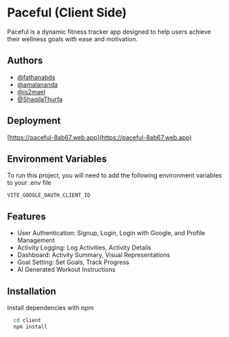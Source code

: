 # Paceful (Client Side)

Paceful is a dynamic fitness tracker app designed to help users achieve their wellness goals with ease and motivation.

## Authors

- [@fathanabds](https://github.com/fathanabds)
- [@amalananda](https://github.com/amalananda)
- [@is2mael](https://github.com/is2mael)
- [@ShaqilaThurfa](https://github.com/ShaqilaThurfa)

## Deployment

[https://paceful-8ab67.web.app](https://paceful-8ab67.web.app)

## Environment Variables

To run this project, you will need to add the following environment variables to your .env file

`VITE_GOOGLE_OAUTH_CLIENT_ID`

## Features

- User Authentication: Signup, Login, Login with Google, and Profile Management
- Activity Logging: Log Activities, Activity Details
- Dashboard: Activity Summary, Visual Representations
- Goal Setting: Set Goals, Track Progress
- AI Generated Workout Instructions

## Installation

Install dependencies with npm

```bash
  cd client
  npm install
```
